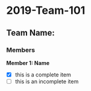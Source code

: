 # 2019-Team-101

## Team Name: 
### Members

**Member 1: Name**

- [x] this is a complete item
- [ ] this is an incomplete item
